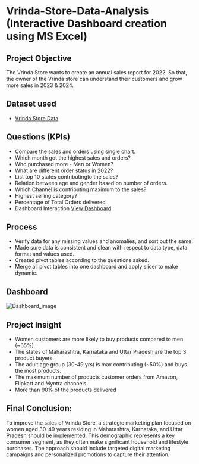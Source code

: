 # Vrinda-Store-Data-Analysis (Interactive Dashboard creation using MS Excel)

## **Project Objective**

The Vrinda Store wants to create an annual sales report for 2022. So that, the owner of the Vrinda store can understand their customers and grow more sales in 2023 & 2024.

## **Dataset used**
- <a href="https://github.com/ritikbh193/Data-Analytics-with-Excel/blob/main/Vrinda%20Store%20Data%20Analysis2.xlsx">Vrinda Store Data</a>
## **Questions (KPIs)**

- Compare the sales and orders using single chart.
- Which month got the highest sales and orders?
- Who purchased more - Men or Women?
- What are different order status in 2022?
- List top 10 states contributingto the sales?
- Relation between age and gender based on number of orders.
- Which Channel is contributing maximum to the sales?
- Highest selling category?
- Percentage of Total Orders delivered
- Dashboard Interaction <a href="https://github.com/ritikbh193/Data-Analytics-with-Excel/blob/main/Dashboard_Image.jpg">View Dashboard</a>



## **Process**

- Verify data for any missing values and anomalies, and sort out the same.
- Made sure data is consistent and clean with respect to data type, data format and values used.
- Created pivot tables according to the questions asked.
- Merge all pivot tables into one dashboard and apply slicer to make dynamic.



## **Dashboard**


![Dashboard_image](https://github.com/user-attachments/assets/fb069847-3bea-439a-9778-8e355c25d782)


## **Project Insight**

- Women customers are more likely to buy products compared to men (~65%).
- The states of Maharashtra, Karnataka and Uttar Pradesh are the top 3 product buyers.
- The adult age group (30-49 yrs) is max contributing (~50%) and buys the most products.
- The maximum number of products customer orders from Amazon, Flipkart and Myntra channels.
- More than 90% of the products delivered



## **Final Conclusion:**

To improve the sales of Vrinda Store, a strategic marketing plan focused on women aged 30-49 years residing in Maharashtra, Karnataka, and Uttar Pradesh should be implemented. This demographic represents a key consumer segment, as they often make significant household and lifestyle purchases. The approach should include targeted digital marketing campaigns and personalized promotions to capture their attention.
